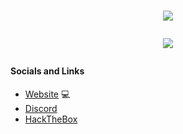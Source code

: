 <!-- Feel free to take insparation form anything I've used/stolen ;) -->

<!-- Typing ReadME SVG | https://github.com/DenverCoder1/readme-typing-svg -->
<h1 align="center"><img src="https://readme-typing-svg.herokuapp.com?font=Fira+Code&size=18&pause=1000&color=F72100&center=true&vCenter=true&multiline=true&random=false&width=800&lines=I'm+r3dwh33lb4rrow%2C+a+computer+science+student+and+ethical+hacker+%F0%9F%92%BB"

<!--Profile Views Counter | https://github.com/antonkomarev/github-profile-views-counter -->
<p align="center"><img src="https://komarev.com/ghpvc/?username=your-github-username&color=F72100&label=VIEWS"></p>

<!-- README Stats | https://github.com/anuraghazra/github-readme-stats -->
<!-- #### Needs Work ####
#### Some Stats - lol
[![GitHub stats](https://github-readme-stats.vercel.app/api?username=r3dwh33lb4rrow&show_icons=true&theme=shadow_red&hide_border=true&border_radius=8)](https://github.com/anuraghazra/github-readme-stats)
[![Top Langs](https://github-readme-stats.vercel.app/api/top-langs/?username=r3dwh33lb4rrow&show_icons=true&theme=shadow_red&hide_border=true&border_radius=8layout=compact)](https://github.com/anuraghazra/github-readme-stats) -->
<!-- #### Need to finish pinning repos
[![Readme Card](https://github-readme-stats.vercel.app/api/pin/?username=r3dwh33lb4rrow&repo=r3dwh33lb4rrow)&theme=shadow_red](https://github.com/anuraghazra/github-readme-stats) -->

<!-- Socials and Links -->
#### Socials and Links
- [Website](https://r3dwh33lb4rrow.gitbook.io/r3dwh33lb4rrow/) 💻
- [Discord](https://discordapp.com/users/861758608810573835) 
- [HackTheBox](https://app.hackthebox.com/profile/1338701)
